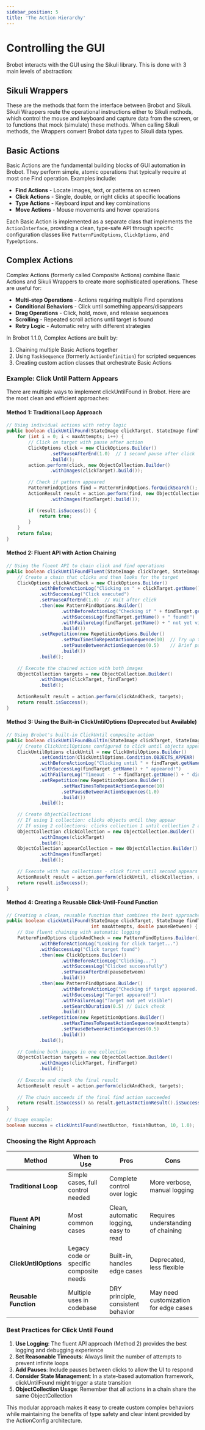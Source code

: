 ```yaml
---
sidebar_position: 5
title: 'The Action Hierarchy'
---
```


# Controlling the GUI

Brobot interacts with the GUI using the Sikuli library. This is done with 3 main levels of abstraction:

## Sikuli Wrappers

These are the methods that form the interface between Brobot and Sikuli.
Sikuli Wrappers route the operational instructions either to Sikuli methods, which control the mouse and keyboard and capture data from the screen, or to functions that mock (simulate) these methods. When calling Sikuli methods, the Wrappers convert Brobot data types to Sikuli data types.  

## Basic Actions

Basic Actions are the fundamental building blocks of GUI automation in Brobot. They perform simple, atomic operations that typically require at most one Find operation.
Examples include:

- **Find Actions** - Locate images, text, or patterns on screen
- **Click Actions** - Single, double, or right clicks at specific locations
- **Type Actions** - Keyboard input and key combinations
- **Move Actions** - Mouse movements and hover operations

Each Basic Action is implemented as a separate class that implements the `ActionInterface`,
providing a clean, type-safe API through specific configuration classes like `PatternFindOptions`,
`ClickOptions`, and `TypeOptions`.

## Complex Actions

Complex Actions (formerly called Composite Actions) combine Basic Actions and Sikuli Wrappers to create more sophisticated operations. These are useful for:

- **Multi-step Operations** - Actions requiring multiple Find operations
- **Conditional Behaviors** - Click until something appears/disappears
- **Drag Operations** - Click, hold, move, and release sequences
- **Scrolling** - Repeated scroll actions until target is found
- **Retry Logic** - Automatic retry with different strategies

In Brobot 1.1.0, Complex Actions are built by:
1. Chaining multiple Basic Actions together
2. Using `TaskSequence` (formerly `ActionDefinition`) for scripted sequences
3. Creating custom action classes that orchestrate Basic Actions

### Example: Click Until Pattern Appears

There are multiple ways to implement clickUntilFound in Brobot. Here are the most clean and efficient approaches:

#### Method 1: Traditional Loop Approach
```java
// Using individual actions with retry logic
public boolean clickUntilFound(StateImage clickTarget, StateImage findTarget, int maxAttempts) {
    for (int i = 0; i < maxAttempts; i++) {
        // Click on target with pause after action
        ClickOptions click = new ClickOptions.Builder()
                .setPauseAfterEnd(1.0)  // 1 second pause after click
                .build();
        action.perform(click, new ObjectCollection.Builder()
                .withImages(clickTarget).build());
        
        // Check if pattern appeared
        PatternFindOptions find = PatternFindOptions.forQuickSearch();
        ActionResult result = action.perform(find, new ObjectCollection.Builder()
                .withImages(findTarget).build());
        
        if (result.isSuccess()) {
            return true;
        }
    }
    return false;
}
```

#### Method 2: Fluent API with Action Chaining
```java
// Using the fluent API to chain click and find operations
public boolean clickUntilFoundFluent(StateImage clickTarget, StateImage findTarget) {
    // Create a chain that clicks and then looks for the target
    ClickOptions clickAndCheck = new ClickOptions.Builder()
            .withBeforeActionLog("Clicking on " + clickTarget.getName() + "...")
            .withSuccessLog("Click executed")
            .setPauseAfterEnd(1.0)  // Wait after click
            .then(new PatternFindOptions.Builder()
                    .withBeforeActionLog("Checking if " + findTarget.getName() + " appeared...")
                    .withSuccessLog(findTarget.getName() + " found!")
                    .withFailureLog(findTarget.getName() + " not yet visible")
                    .build())
            .setRepetition(new RepetitionOptions.Builder()
                    .setMaxTimesToRepeatActionSequence(10)  // Try up to 10 times
                    .setPauseBetweenActionSequences(0.5)    // Brief pause between attempts
                    .build())
            .build();
    
    // Execute the chained action with both images
    ObjectCollection targets = new ObjectCollection.Builder()
            .withImages(clickTarget, findTarget)
            .build();
    
    ActionResult result = action.perform(clickAndCheck, targets);
    return result.isSuccess();
}
```

#### Method 3: Using the Built-in ClickUntilOptions (Deprecated but Available)
```java
// Using Brobot's built-in ClickUntil composite action
public boolean clickUntilFoundBuiltIn(StateImage clickTarget, StateImage findTarget) {
    // Create ClickUntilOptions configured to click until objects appear
    ClickUntilOptions clickUntil = new ClickUntilOptions.Builder()
            .setCondition(ClickUntilOptions.Condition.OBJECTS_APPEAR)
            .withBeforeActionLog("Clicking until " + findTarget.getName() + " appears...")
            .withSuccessLog(findTarget.getName() + " appeared!")
            .withFailureLog("Timeout - " + findTarget.getName() + " did not appear")
            .setRepetition(new RepetitionOptions.Builder()
                    .setMaxTimesToRepeatActionSequence(10)
                    .setPauseBetweenActionSequences(1.0)
                    .build())
            .build();
    
    // Create ObjectCollections
    // If using 1 collection: clicks objects until they appear
    // If using 2 collections: clicks collection 1 until collection 2 appears
    ObjectCollection clickCollection = new ObjectCollection.Builder()
            .withImages(clickTarget)
            .build();
    ObjectCollection appearCollection = new ObjectCollection.Builder()
            .withImages(findTarget)
            .build();
    
    // Execute with two collections - click first until second appears
    ActionResult result = action.perform(clickUntil, clickCollection, appearCollection);
    return result.isSuccess();
}
```

#### Method 4: Creating a Reusable Click-Until-Found Function
```java
// Creating a clean, reusable function that combines the best approaches
public boolean clickUntilFound(StateImage clickTarget, StateImage findTarget, 
                               int maxAttempts, double pauseBetween) {
    // Use fluent chaining with automatic logging
    PatternFindOptions clickAndCheck = new PatternFindOptions.Builder()
            .withBeforeActionLog("Looking for click target...")
            .withSuccessLog("Click target found")
            .then(new ClickOptions.Builder()
                    .withBeforeActionLog("Clicking...")
                    .withSuccessLog("Clicked successfully")
                    .setPauseAfterEnd(pauseBetween)
                    .build())
            .then(new PatternFindOptions.Builder()
                    .withBeforeActionLog("Checking if target appeared...")
                    .withSuccessLog("Target appeared!")
                    .withFailureLog("Target not yet visible")
                    .setSearchDuration(0.5) // Quick check
                    .build())
            .setRepetition(new RepetitionOptions.Builder()
                    .setMaxTimesToRepeatActionSequence(maxAttempts)
                    .setPauseBetweenActionSequences(0.5)
                    .build())
            .build();
    
    // Combine both images in one collection
    ObjectCollection targets = new ObjectCollection.Builder()
            .withImages(clickTarget, findTarget)
            .build();
    
    // Execute and check the final result
    ActionResult result = action.perform(clickAndCheck, targets);
    
    // The chain succeeds if the final find action succeeded
    return result.isSuccess() && result.getLastActionResult().isSuccess();
}

// Usage example:
boolean success = clickUntilFound(nextButton, finishButton, 10, 1.0);
```

### Choosing the Right Approach

| Method | When to Use | Pros | Cons |
|--------|------------|------|------|
| **Traditional Loop** | Simple cases, full control needed | Complete control over logic | More verbose, manual logging |
| **Fluent API Chaining** | Most common cases | Clean, automatic logging, easy to read | Requires understanding of chaining |
| **ClickUntilOptions** | Legacy code or specific composite needs | Built-in, handles edge cases | Deprecated, less flexible |
| **Reusable Function** | Multiple uses in codebase | DRY principle, consistent behavior | May need customization for edge cases |

### Best Practices for Click Until Found

1. **Use Logging**: The fluent API approach (Method 2) provides the best logging and debugging experience
2. **Set Reasonable Timeouts**: Always limit the number of attempts to prevent infinite loops
3. **Add Pauses**: Include pauses between clicks to allow the UI to respond
4. **Consider State Management**: In a state-based automation framework, clickUntilFound might trigger a state transition
5. **ObjectCollection Usage**: Remember that all actions in a chain share the same ObjectCollection

This modular approach makes it easy to create custom complex behaviors while maintaining the benefits of type safety and clear intent provided by the ActionConfig architecture.